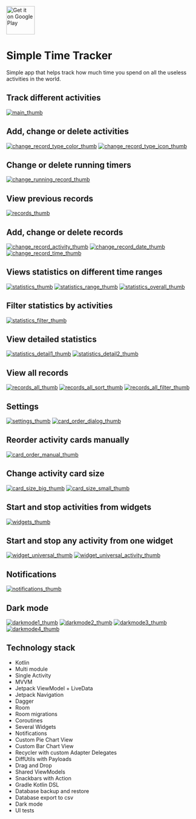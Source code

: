 <a href='https://play.google.com/store/apps/details?id=com.razeeman.util.simpletimetracker&pcampaignid=pcampaignidMKT-Other-global-all-co-prtnr-py-PartBadge-Mar2515-1'><img alt='Get it on Google Play' src='https://play.google.com/intl/en_us/badges/static/images/badges/en_badge_web_generic.png' height='75px'/></a>

# Simple Time Tracker

Simple app that helps track how much time you spend on all the useless activities in the world.

## Track different activities

[![main_thumb]][main]
<br>

## Add, change or delete activities

[![change_record_type_color_thumb]][change_record_type_color]
[![change_record_type_icon_thumb]][change_record_type_icon]
<br>

## Change or delete running timers

[![change_running_record_thumb]][change_running_record]

## View previous records

[![records_thumb]][records]
<br>

## Add, change or delete records

[![change_record_activity_thumb]][change_record_activity]
[![change_record_date_thumb]][change_record_date]
[![change_record_time_thumb]][change_record_time]
<br>

## Views statistics on different time ranges

[![statistics_thumb]][statistics]
[![statistics_range_thumb]][statistics_range]
[![statistics_overall_thumb]][statistics_overall]
<br>

## Filter statistics by activities

[![statistics_filter_thumb]][statistics_filter]
<br>

## View detailed statistics

[![statistics_detail1_thumb]][statistics_detail1]
[![statistics_detail2_thumb]][statistics_detail2]
<br>

## View all records

[![records_all_thumb]][records_all]
[![records_all_sort_thumb]][records_all_sort]
[![records_all_filter_thumb]][records_all_filter]
<br>

## Settings

[![settings_thumb]][settings]
[![card_order_dialog_thumb]][card_order_dialog]
<br>

## Reorder activity cards manually

[![card_order_manual_thumb]][card_order_manual]
<br>

## Change activity card size

[![card_size_big_thumb]][card_size_big]
[![card_size_small_thumb]][card_size_small]
<br>

## Start and stop activities from widgets

[![widgets_thumb]][widgets]
<br>

## Start and stop any activity from one widget

[![widget_universal_thumb]][widget_universal]
[![widget_universal_activity_thumb]][widget_universal_activity]
<br>

## Notifications

[![notifications_thumb]][notifications]
<br>

## Dark mode

[![darkmode1_thumb]][darkmode1]
[![darkmode2_thumb]][darkmode2]
[![darkmode3_thumb]][darkmode3]
[![darkmode4_thumb]][darkmode4]
<br>

## Technology stack
- Kotlin
- Multi module
- Single Activity
- MVVM
- Jetpack ViewModel + LiveData
- Jetpack Navigation
- Dagger
- Room
- Room migrations
- Coroutines
- Several Widgets
- Notifications
- Custom Pie Chart View
- Custom Bar Chart View
- Recycler with custom Adapter Delegates
- DiffUtils with Payloads
- Drag and Drop
- Shared ViewModels
- Snackbars with Action
- Gradle Kotlin DSL
- Database backup and restore
- Database export to csv
- Dark mode
- UI tests

[change_record_activity_thumb]: dev_files/screens/change_record_activity_thumb.png
[change_record_activity]: dev_files/screens/change_record_activity.png
[change_record_date_thumb]: dev_files/screens/change_record_date_thumb.png
[change_record_date]: dev_files/screens/change_record_date.png
[change_record_time_thumb]: dev_files/screens/change_record_time_thumb.png
[change_record_time]: dev_files/screens/change_record_time.png

[change_record_type_color_thumb]: dev_files/screens/change_record_type_color_thumb.png
[change_record_type_color]: dev_files/screens/change_record_type_color.png
[change_record_type_icon_thumb]: dev_files/screens/change_record_type_icon_thumb.png
[change_record_type_icon]: dev_files/screens/change_record_type_icon.png

[change_running_record_thumb]: dev_files/screens/change_running_record_thumb.png
[change_running_record]: dev_files/screens/change_running_record.png

[main_thumb]: dev_files/screens/main_thumb.png
[main]: dev_files/screens/main.png

[records_thumb]: dev_files/screens/records_thumb.png
[records]: dev_files/screens/records.png

[settings_thumb]: dev_files/screens/settings_thumb.png
[settings]: dev_files/screens/settings.png

[statistics_thumb]: dev_files/screens/statistics_thumb.png
[statistics]: dev_files/screens/statistics.png

[statistics_filter_thumb]: dev_files/screens/statistics_filter_thumb.png
[statistics_filter]: dev_files/screens/statistics_filter.png

[statistics_overall_thumb]: dev_files/screens/statistics_overall_thumb.png
[statistics_overall]: dev_files/screens/statistics_overall.png

[statistics_range_thumb]: dev_files/screens/statistics_range_thumb.png
[statistics_range]: dev_files/screens/statistics_range.png

[statistics_detail1_thumb]: dev_files/screens/statistics_detail1_thumb.png
[statistics_detail1]: dev_files/screens/statistics_detail1.png
[statistics_detail2_thumb]: dev_files/screens/statistics_detail2_thumb.png
[statistics_detail2]: dev_files/screens/statistics_detail2.png

[records_all_thumb]: dev_files/screens/records_all_thumb.png
[records_all]: dev_files/screens/records_all.png
[records_all_sort_thumb]: dev_files/screens/records_all_sort_thumb.png
[records_all_sort]: dev_files/screens/records_all_sort.png
[records_all_filter_thumb]: dev_files/screens/records_all_filter_thumb.png
[records_all_filter]: dev_files/screens/records_all_filter.png

[widgets_thumb]: dev_files/screens/widgets_thumb.png
[widgets]: dev_files/screens/widgets.png

[widget_universal_thumb]: dev_files/screens/widget_universal_thumb.png
[widget_universal]: dev_files/screens/widget_universal.png

[widget_universal_activity_thumb]: dev_files/screens/widget_universal_activity_thumb.png
[widget_universal_activity]: dev_files/screens/widget_universal_activity.png

[card_order_dialog_thumb]: dev_files/screens/card_order_dialog_thumb.png
[card_order_dialog]: dev_files/screens/card_order_dialog.png

[card_order_manual_thumb]: dev_files/screens/card_order_manual_thumb.png
[card_order_manual]: dev_files/screens/card_order_manual.png

[card_size_big_thumb]: dev_files/screens/card_size_big_thumb.png
[card_size_big]: dev_files/screens/card_size_big.png
[card_size_small_thumb]: dev_files/screens/card_size_small_thumb.png
[card_size_small]: dev_files/screens/card_size_small.png

[notifications_thumb]: dev_files/screens/notifications_thumb.png
[notifications]: dev_files/screens/notifications.png

[darkmode1_thumb]: dev_files/screens/darkmode1_thumb.png
[darkmode1]: dev_files/screens/darkmode1.png
[darkmode2_thumb]: dev_files/screens/darkmode2_thumb.png
[darkmode2]: dev_files/screens/darkmode2.png
[darkmode3_thumb]: dev_files/screens/darkmode3_thumb.png
[darkmode3]: dev_files/screens/darkmode3.png
[darkmode4_thumb]: dev_files/screens/darkmode4_thumb.png
[darkmode4]: dev_files/screens/darkmode4.png
